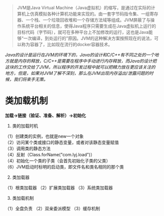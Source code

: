 > JVM是Java Virtual Machine（Java虚拟机）的缩写，是通过在实际的计算机上仿真模拟各种计算机功能来实现的。由一套字节码指令集、一组寄存器、一个栈、一个垃圾回收堆和一个存储方法域等组成。JVM屏蔽了与操作系统平台相关的信息，使得Java程序只需要生成在Java虚拟机上运行的目标代码（字节码），就可在多种平台上不加修改的运行，这也是Java能够“一次编译，到处运行的”原因。JVM的这种解决方案按照现在的说法，可以称为容器了，比如现在流行的docker容器技术。

*Java的设计是运行在JVM的环境下的，Java的设计和C/C++有不同之处的一个地方就是内存的释放，C/C++是需要在程序中手动进行内存释放，而Java的设计把这块的工作交给了JVM，所以程序的开发过程中就可以把精力放在更应该关注的地方，但是，如果对JVM了解不深刻，那么在JVM出现内存溢出/泄露问题的时候，我们将束手无策。*

# 类加载机制

**加载->链接（验证、准备、解析）->初始化**

1. 类的加载时机

（1）创建类的实例，也就是new一个对象  
（2）访问某个类或接口的静态变量，或者对该静态变量赋值  
（3）调用类的静态方法  
（4）反射（Class.forName("com.lyj.load")）  
（4）初始化一个类的子类（会首先初始化子类的父类）  
（6）JVM启动时标明的启动类，即文件名和类名相同的那个类 

2. 类加载器

（1）根类加载器  （2）扩展类加载器  （3）系统类加载器  

3. 类加载机制

（1）全盘负责  （2）双亲委派模型  （3）缓存机制